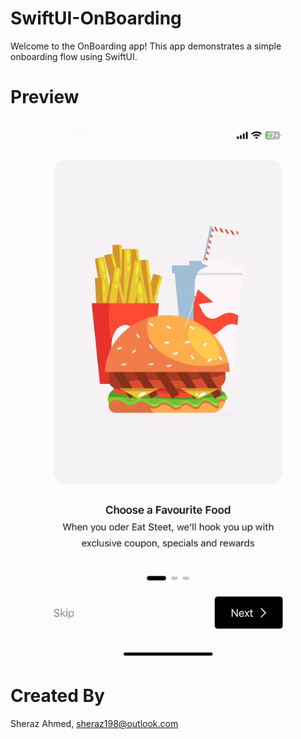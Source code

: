 # SwiftUI-OnBoarding

Welcome to the OnBoarding app! This app demonstrates a simple onboarding flow using SwiftUI.


# Preview
<div style="display: flex; justify-content: space-around; align-items: flex-start;">
  <img src="https://raw.githubusercontent.com/sheraz198/SwiftUI-OnBoarding/main/Screen/Demo.gif" width="400" />
</div>



# Created By
Sheraz Ahmed, sheraz198@outlook.com
